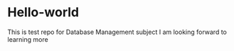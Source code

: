 # Hello-world
This is test repo for Database Management subject
I am looking forward to learning more
